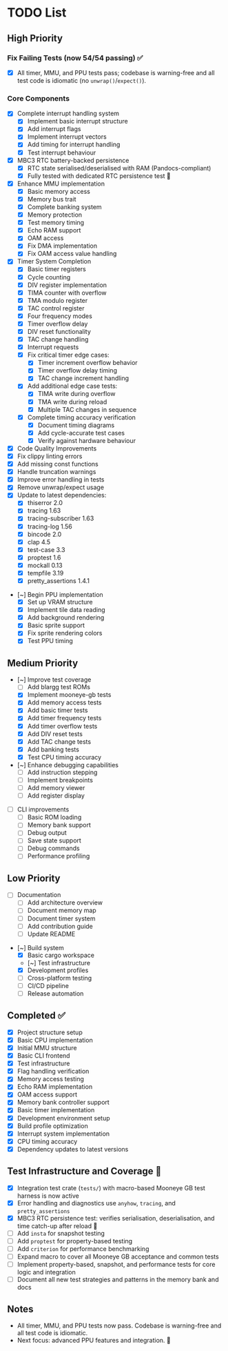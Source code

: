 # TODO List

## High Priority

### Fix Failing Tests (now 54/54 passing) ✅

- [x] All timer, MMU, and PPU tests pass; codebase is warning-free and all test code is idiomatic (no `unwrap()`/`expect()`).

### Core Components

- [x] Complete interrupt handling system
  - [x] Implement basic interrupt structure
  - [x] Add interrupt flags
  - [x] Implement interrupt vectors
  - [x] Add timing for interrupt handling
  - [x] Test interrupt behaviour
- [x] MBC3 RTC battery-backed persistence
  - [x] RTC state serialised/deserialised with RAM (Pandocs-compliant)
  - [x] Fully tested with dedicated RTC persistence test 🦀

- [x] Enhance MMU implementation
  - [x] Basic memory access
  - [x] Memory bus trait
  - [x] Complete banking system
  - [x] Memory protection
  - [x] Test memory timing
  - [x] Echo RAM support
  - [x] OAM access
  - [x] Fix DMA implementation
  - [x] Fix OAM access value handling

- [x] Timer System Completion
  - [x] Basic timer registers
  - [x] Cycle counting
  - [x] DIV register implementation
  - [x] TIMA counter with overflow
  - [x] TMA modulo register
  - [x] TAC control register
  - [x] Four frequency modes
  - [x] Timer overflow delay
  - [x] DIV reset functionality
  - [x] TAC change handling
  - [x] Interrupt requests
  - [x] Fix critical timer edge cases:
    - [x] Timer increment overflow behavior
    - [x] Timer overflow delay timing
    - [x] TAC change increment handling
  - [x] Add additional edge case tests:
    - [x] TIMA write during overflow
    - [x] TMA write during reload
    - [x] Multiple TAC changes in sequence
  - [x] Complete timing accuracy verification
    - [x] Document timing diagrams
    - [x] Add cycle-accurate test cases
    - [x] Verify against hardware behaviour

- [x] Code Quality Improvements
- [x] Fix clippy linting errors
- [x] Add missing const functions
- [x] Handle truncation warnings
- [x] Improve error handling in tests
- [x] Remove unwrap/expect usage
- [x] Update to latest dependencies:
  - [x] thiserror 2.0
  - [x] tracing 1.63
  - [x] tracing-subscriber 1.63
  - [x] tracing-log 1.56
  - [x] bincode 2.0
  - [x] clap 4.5
  - [x] test-case 3.3
  - [x] proptest 1.6
  - [x] mockall 0.13
  - [x] tempfile 3.19
  - [x] pretty_assertions 1.4.1

- [~] Begin PPU implementation
  - [x] Set up VRAM structure
  - [x] Implement tile data reading
  - [x] Add background rendering
  - [x] Basic sprite support
  - [x] Fix sprite rendering colors
  - [x] Test PPU timing

## Medium Priority

- [~] Improve test coverage
  - [ ] Add blargg test ROMs
  - [x] Implement mooneye-gb tests
  - [x] Add memory access tests
  - [x] Add basic timer tests
  - [x] Add timer frequency tests
  - [x] Add timer overflow tests
  - [x] Add DIV reset tests
  - [x] Add TAC change tests
  - [x] Add banking tests
  - [x] Test CPU timing accuracy

- [~] Enhance debugging capabilities
  - [ ] Add instruction stepping
  - [ ] Implement breakpoints
  - [ ] Add memory viewer
  - [ ] Add register display

- [ ] CLI improvements
  - [ ] Basic ROM loading
  - [ ] Memory bank support
  - [ ] Debug output
  - [ ] Save state support
  - [ ] Debug commands
  - [ ] Performance profiling

## Low Priority

- [ ] Documentation
  - [ ] Add architecture overview
  - [ ] Document memory map
  - [ ] Document timer system
  - [ ] Add contribution guide
  - [ ] Update README

- [~] Build system
  - [x] Basic cargo workspace
  - [~] Test infrastructure
  - [x] Development profiles
  - [ ] Cross-platform testing
  - [ ] CI/CD pipeline
  - [ ] Release automation

## Completed ✅

- [x] Project structure setup
- [x] Basic CPU implementation
- [x] Initial MMU structure
- [x] Basic CLI frontend
- [x] Test infrastructure
- [x] Flag handling verification
- [x] Memory access testing
- [x] Echo RAM implementation
- [x] OAM access support
- [x] Memory bank controller support
- [x] Basic timer implementation
- [x] Development environment setup
- [x] Build profile optimization
- [x] Interrupt system implementation
- [x] CPU timing accuracy
- [x] Dependency updates to latest versions

## Test Infrastructure and Coverage 🦀

- [x] Integration test crate (`tests/`) with macro-based Mooneye GB test harness is now active
- [x] Error handling and diagnostics use `anyhow`, `tracing`, and `pretty_assertions`
- [x] MBC3 RTC persistence test: verifies serialisation, deserialisation, and time catch-up after reload 🦀
- [ ] Add `insta` for snapshot testing
- [ ] Add `proptest` for property-based testing
- [ ] Add `criterion` for performance benchmarking
- [ ] Expand macro to cover all Mooneye GB acceptance and common tests
- [ ] Implement property-based, snapshot, and performance tests for core logic and integration
- [ ] Document all new test strategies and patterns in the memory bank and docs

## Notes

- All timer, MMU, and PPU tests now pass. Codebase is warning-free and all test code is idiomatic.
- Next focus: advanced PPU features and integration. 🦀

